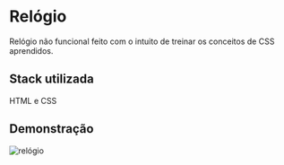 
# Relógio

Relógio não funcional feito com o intuito de treinar os conceitos de CSS aprendidos.


## Stack utilizada

HTML e CSS

## Demonstração

![relógio](https://i.imgur.com/rqhNZUQ.png)
